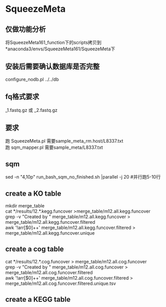 # SqueezeMeta
## 仅做功能分析
将SqueezeMeta161_function下的scripts拷贝到*anaconda3/envs/SqueezeMeta161/SqueezeMeta下
## 安装后需要确认数据库是否完整
configure_nodb.pl ../../db

## fq格式要求
_1.fastq.gz 或 _2.fastq.gz
## 要求
跑 SqueezeMeta.pl 需要sample_meta_rm.host/L8337.txt  
跑  sqm_mapper.pl 需要sample_meta/L8337.txt  


## sqm
sed -n "4,10p" run_bash_sqm_no_finished.sh |parallel -j 20 #并行跑5-10行

## create a KO table
mkdir merge_table  
cat \*/results/12.*.kegg.funcover >merge_table/m12.all.kegg.funcover  
grep -v "Created by " merge_table/m12.all.kegg.funcover > merge_table/m12.all.kegg.funcover.filtered   
awk '!arr[$0]++' merge_table/m12.all.kegg.funcover.filtered  > merge_table/m12.all.kegg.funcover.unique  


## create a cog table
cat \*/results/12.*.cog.funcover > merge_table/m12.all.cog.funcover  
grep -v "Created by " merge_table/m12.all.cog.funcover  > merge_table/m12.all.cog.funcover.filtered  
awk '!arr[$0]++' merge_table/m12.all.cog.funcover.filtered    > merge_table/m12.all.cog.funcover.filtered.unique.tsv  


## create a KEGG table
